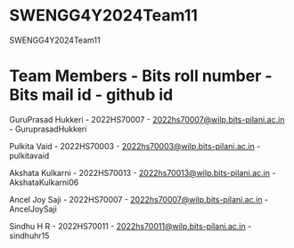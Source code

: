 # SWENGG4Y2024Team11
SWENGG4Y2024Team11
# Team Members - Bits roll number - Bits mail id - github id
GuruPrasad Hukkeri - 2022HS70007 - 2022hs70007@wilp.bits-pilani.ac.in - GuruprasadHukkeri

Pulkita Vaid - 2022HS70003 - 2022hs70003@wilp.bits-pilani.ac.in - pulkitavaid

Akshata Kulkarni - 2022HS70013 - 2022hs70013@wilp.bits-pilani.ac.in - AkshataKulkarni06

Ancel Joy Saji - 2022HS70007 - 2022hs70007@wilp.bits-pilani.ac.in - AncelJoySaji

Sindhu H R - 2022HS70011 - 2022hs70011@wilp.bits-pilani.ac.in - sindhuhr15
